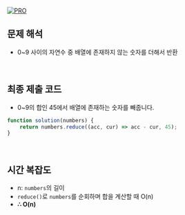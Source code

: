 [![PRO]][Link]

## 문제 해석

-   0~9 사이의 자연수 중 배열에 존재하지 않는 숫자를 더해서 반환

<br/>

## 최종 제출 코드

-   0~9의 합인 45에서 배열에 존재하는 숫자를 빼줍니다.

```js
function solution(numbers) {
    return numbers.reduce((acc, cur) => acc - cur, 45);
}
```

<br/>

## 시간 복잡도

-   n: `numbers`의 길이
-   `reduce()`로 `numbers`를 순회하며 합을 계산할 때 O(n)
-   **∴ O(n)**

<!---------------------------------------------------------------------------->

[PRO]: https://github.com/GoSSaChin/algorithm-js/assets/107768516/67c43b52-bc3f-4571-a249-5519021afbb0
[Link]: https://school.programmers.co.kr/learn/courses/30/lessons/86051
